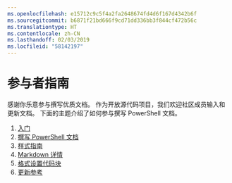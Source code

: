 ```yaml
---
ms.openlocfilehash: e15712c9c5f4a2fa2648674fd4d6f167d4342b6f
ms.sourcegitcommit: b6871f21bd666f9cd71dd336bb3f844cf472b56c
ms.translationtype: HT
ms.contentlocale: zh-CN
ms.lasthandoff: 02/03/2019
ms.locfileid: "58142197"
---
```

# <a name="contributor-guide"></a>参与者指南

感谢你乐意参与撰写优质文档。
作为开放源代码项目，我们欢迎社区成员输入和更新文档。
下面的主题介绍了如何参与撰写 PowerShell 文档。

1. [入门](./contributing/1-GET-STARTED.md)
2. [撰写 PowerShell 文档](./contributing/2-WRITING.md)
3. [样式指南](./contributing/3-STYLE-GUIDE.md)
4. [Markdown 详情](./contributing/4-MARKDOWN-SPECIFICS.md)
5. [格式设置代码块](./contributing/5-FORMATTING-CODE.md)
6. [更新参考](./contributing/6-UPDATING-REFERENCE.md)
